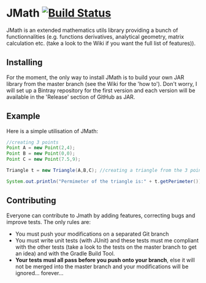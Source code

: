 # JMath [![Build Status](https://travis-ci.org/Cypaubr/JMath.svg?branch=master)](https://travis-ci.org/Cypaubr/JMath)
JMath is an extended mathematics utils library providing a bunch of functionnalities (e.g. functions derivatives, analytical geometry, matrix calculation etc. (take a look to the Wiki if you want the full list of features)).

## Installing
For the moment, the only way to install JMath is to build your own JAR library from the master branch (see the Wiki for the 'how to'). Don't worry, I will set up a Bintray repository for the first version and each version will be available in the 'Release' section of GitHub as JAR.

## Example
Here is a simple utilisation of JMath:  
```java
//creating 3 points
Point A = new Point(2,4);  
Point B = new Point(0,0);  
Point C = new Point(7.5,9);  

Triangle t = new Triangle(A,B,C); //creating a triangle from the 3 points

System.out.println("Permimeter of the triangle is:" + t.getPerimeter()); //side length are auto-calculated with perimeter
```

## Contributing
Everyone can contribute to Jmath by adding features, correcting bugs and improve tests. The only rules are:
+ You must push your modifications on a separated Git branch
+ You must write unit tests (with JUnit) and these tests must me compliant with the other tests (take a look to the tests on the master branch to get an idea) and with the Gradle Build Tool.
+ **Your tests musl all pass before you push onto your branch**, else it will not be merged into the master branch and your modifications will be ignored... forever...

